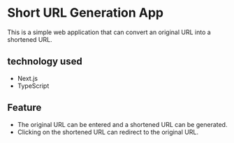 # Short URL Generation App

This is a simple web application that can convert an original URL into a shortened URL.

## technology used

- Next.js
- TypeScript

## Feature

- The original URL can be entered and a shortened URL can be generated.
- Clicking on the shortened URL can redirect to the original URL.
